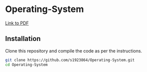# Operating-System


[Link to PDF](Informatics_OS___Coursework_Spec.pdf)



## Installation

Clone this repository and compile the code as per the instructions.

```bash
git clone https://github.com/s1923864/Operating-System.git
cd Operating-System
